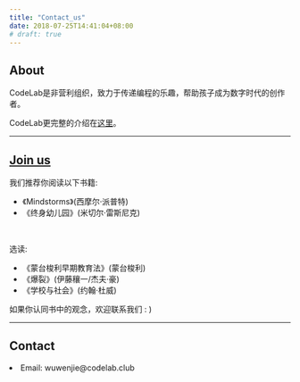 ```yaml
---
title: "Contact_us"
date: 2018-07-25T14:41:04+08:00
# draft: true
---
```


<!--暂未使用-->

<div class="container">
 <div id="contact-box" class="row">
      <div class="col-md-12 col-sm-12" style="padding-bottom:100px">
        <div class="block">
        <h2>About</h2>
        <p>CodeLab是非营利组织，致力于传递编程的乐趣，帮助孩子成为数字时代的创作者。</p>
        <p>CodeLab更完整的介绍在<a href="https://www.codelab.club/blog/about-codelab-club/" target="_blank">这里</a>。</p>
        <hr/>
        <a href="/blog/join-us/" target="_blank"><h2>Join us</h2></a>
        <p>我们推荐你阅读以下书籍:</p>
        <ul>
          <li>《Mindstorms》(西摩尔·派普特)</li>
          <li>《终身幼儿园》(米切尔·雷斯尼克)</li>
        </ul>
        <br>        
        <p>选读:</p>
        <ul>
           <li>《蒙台梭利早期教育法》(蒙台梭利)</li>
           <li>《爆裂》(伊藤穰一/杰夫·豪)</li>
           <li>《学校与社会》(约翰·杜威)</li>
        </ul>
        <p>如果你认同书中的观念，欢迎联系我们 : )</p>
        <hr/>
        <h2>Contact</h2>
        <li><i class="fa fa-envelope-o"></i>Email: wuwenjie@codelab.club</li>
        </div>
      </div>      
 </div>
 </div>